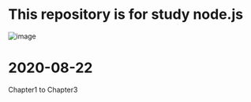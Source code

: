# This repository is for study node.js

![image](https://images-na.ssl-images-amazon.com/images/I/51qJo0wsqZL._SX385_BO1,204,203,200_.jpg)

# 2020-08-22

Chapter1 to Chapter3
